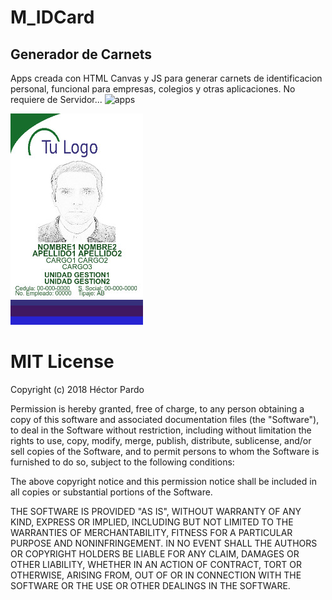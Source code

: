 # M_IDCard
## Generador de Carnets
Apps creada con HTML Canvas y JS para generar carnets de identificacion personal, funcional para empresas, colegios y otras aplicaciones. No requiere de Servidor...
![apps](https://github.com/hpardo79/M_IDCard/blob/master/previewapps.jpg "Visualizacion")

![carnet](https://github.com/hpardo79/M_IDCard/blob/master/carnet.jpg "Carnet Frontal Final")

# MIT License

Copyright (c) 2018 Héctor Pardo

Permission is hereby granted, free of charge, to any person obtaining a copy
of this software and associated documentation files (the "Software"), to deal
in the Software without restriction, including without limitation the rights
to use, copy, modify, merge, publish, distribute, sublicense, and/or sell
copies of the Software, and to permit persons to whom the Software is
furnished to do so, subject to the following conditions:

The above copyright notice and this permission notice shall be included in all
copies or substantial portions of the Software.

THE SOFTWARE IS PROVIDED "AS IS", WITHOUT WARRANTY OF ANY KIND, EXPRESS OR
IMPLIED, INCLUDING BUT NOT LIMITED TO THE WARRANTIES OF MERCHANTABILITY,
FITNESS FOR A PARTICULAR PURPOSE AND NONINFRINGEMENT. IN NO EVENT SHALL THE
AUTHORS OR COPYRIGHT HOLDERS BE LIABLE FOR ANY CLAIM, DAMAGES OR OTHER
LIABILITY, WHETHER IN AN ACTION OF CONTRACT, TORT OR OTHERWISE, ARISING FROM,
OUT OF OR IN CONNECTION WITH THE SOFTWARE OR THE USE OR OTHER DEALINGS IN THE
SOFTWARE.
